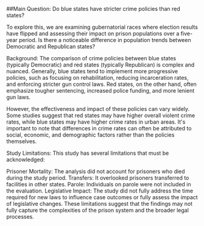 ##Main Question:
Do blue states have stricter crime policies than red states?

To explore this, we are examining gubernatorial races where election results have flipped and assessing their impact on prison populations over a five-year period. Is there a noticeable difference in population trends between Democratic and Republican states?

Background:
The comparison of crime policies between blue states (typically Democratic) and red states (typically Republican) is complex and nuanced. Generally, blue states tend to implement more progressive policies, such as focusing on rehabilitation, reducing incarceration rates, and enforcing stricter gun control laws. Red states, on the other hand, often emphasize tougher sentencing, increased police funding, and more lenient gun laws.

However, the effectiveness and impact of these policies can vary widely. Some studies suggest that red states may have higher overall violent crime rates, while blue states may have higher crime rates in urban areas. It's important to note that differences in crime rates can often be attributed to social, economic, and demographic factors rather than the policies themselves.

Study Limitations:
This study has several limitations that must be acknowledged:

Prisoner Mortality: The analysis did not account for prisoners who died during the study period.
Transfers: It overlooked prisoners transferred to facilities in other states.
Parole: Individuals on parole were not included in the evaluation.
Legislative Impact: The study did not fully address the time required for new laws to influence case outcomes or fully assess the impact of legislative changes.
These limitations suggest that the findings may not fully capture the complexities of the prison system and the broader legal processes.
